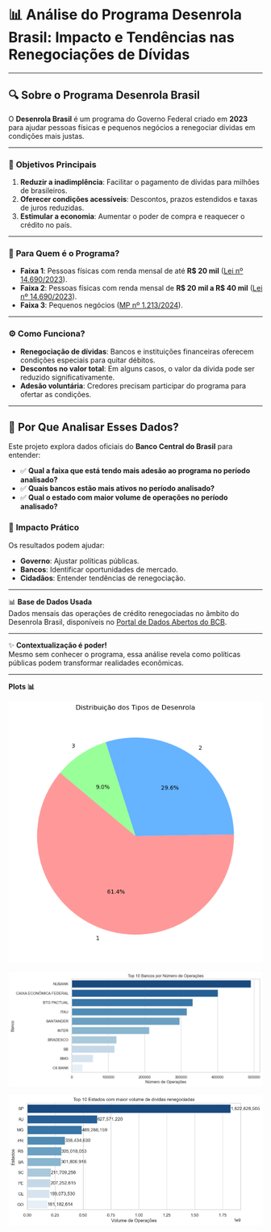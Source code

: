 # 📊 **Análise do Programa Desenrola Brasil: Impacto e Tendências nas Renegociações de Dívidas**  

---

## 🔍 **Sobre o Programa Desenrola Brasil**  
O **Desenrola Brasil** é um programa do Governo Federal criado em **2023** para ajudar pessoas físicas e pequenos negócios a renegociar dívidas em condições mais justas.  

---

### 🎯 **Objetivos Principais**  
1. **Reduzir a inadimplência**: Facilitar o pagamento de dívidas para milhões de brasileiros.  
2. **Oferecer condições acessíveis**: Descontos, prazos estendidos e taxas de juros reduzidas.  
3. **Estimular a economia**: Aumentar o poder de compra e reaquecer o crédito no país.  

---

### 👥 **Para Quem é o Programa?**  
- **Faixa 1**: Pessoas físicas com renda mensal de até **R$ 20 mil** ([Lei nº 14.690/2023](https://www.planalto.gov.br/ccivil_03/_ato2023-2026/2023/lei/l14690.htm)).  
- **Faixa 2**: Pessoas físicas com renda mensal de **R$ 20 mil a R$ 40 mil** ([Lei nº 14.690/2023](https://www.planalto.gov.br/ccivil_03/_ato2023-2026/2023/lei/l14690.htm)).  
- **Faixa 3**: Pequenos negócios ([MP nº 1.213/2024](https://www.planalto.gov.br/ccivil_03/_ato2023-2026/2024/mpv/mp1213.htm)).  

---

### ⚙️ **Como Funciona?**  
- **Renegociação de dívidas**: Bancos e instituições financeiras oferecem condições especiais para quitar débitos.  
- **Descontos no valor total**: Em alguns casos, o valor da dívida pode ser reduzido significativamente.  
- **Adesão voluntária**: Credores precisam participar do programa para ofertar as condições.  

---

## 🚀 **Por Que Analisar Esses Dados?**  
Este projeto explora dados oficiais do **Banco Central do Brasil** para entender:  
- ✅ **Qual a faixa que está tendo mais adesão ao programa no período analisado?**  
- ✅ **Quais bancos estão mais ativos no período analisado?**  
- ✅ **Qual o estado com maior volume de operações no período analisado?**  

### 🌟 **Impacto Prático**  
Os resultados podem ajudar:  
- **Governo**: Ajustar políticas públicas.  
- **Bancos**: Identificar oportunidades de mercado.  
- **Cidadãos**: Entender tendências de renegociação.  

---

📊 **Base de Dados Usada**  
Dados mensais das operações de crédito renegociadas no âmbito do Desenrola Brasil, disponíveis no [Portal de Dados Abertos do BCB](https://dadosabertos.bcb.gov.br/dataset/desenrola-brasil).  

---

✨ **Contextualização é poder!**  
Mesmo sem conhecer o programa, essa análise revela como políticas públicas podem transformar realidades econômicas.

---

 **Plots 📊** 

![Imagem de Exemplo](tipos_pizza.png)

![Imagem de Exemplo](barras_bancos_top10.png)

![Imagem de Exemplo](barras_estados_top10.png)
